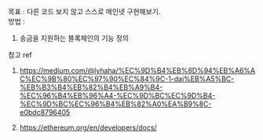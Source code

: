 목표 : 다른 코드 보지 않고 스스로 메인넷 구현해보기.<br>
방법 : <br>
1. 송금을 지원하는 블록체인의 기능 정의<br>


참고 ref<br>
1. https://medium.com/@lyhaha/%EC%9D%B4%EB%8D%94%EB%A6%AC%EC%9B%80%EC%97%90%EC%84%9C-1-dai%EB%A5%BC-%EB%B3%B4%EB%82%B4%EB%A9%B4-%EC%96%B4%EB%96%A4-%EC%9D%BC%EC%9D%B4-%EC%9D%BC%EC%96%B4%EB%82%A0%EA%B9%8C-e0bdc8796405

2. https://ethereum.org/en/developers/docs/
